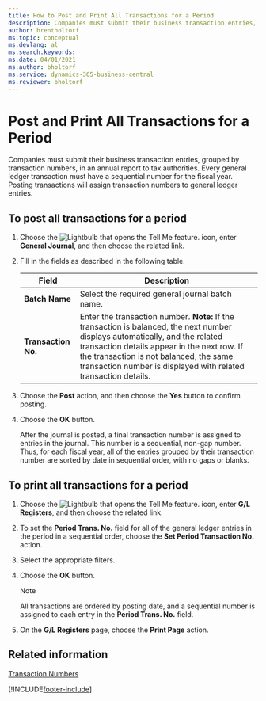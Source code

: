 ```yaml
---
title: How to Post and Print All Transactions for a Period
description: Companies must submit their business transaction entries, grouped by transaction numbers, in an annual report to tax authorities.
author: brentholtorf
ms.topic: conceptual
ms.devlang: al
ms.search.keywords:
ms.date: 04/01/2021
ms.author: bholtorf
ms.service: dynamics-365-business-central
ms.reviewer: bholtorf
---
```

# Post and Print All Transactions for a Period
Companies must submit their business transaction entries, grouped by transaction numbers, in an annual report to tax authorities. Every general ledger transaction must have a sequential number for the fiscal year. Posting transactions will assign transaction numbers to general ledger entries.  

## To post all transactions for a period  

1.  Choose the ![Lightbulb that opens the Tell Me feature.](../../media/ui-search/search_small.png "Tell me what you want to do") icon, enter **General Journal**, and then choose the related link.  
2.  Fill in the fields as described in the following table.  

    |Field|Description|  
    |---------------------------------|---------------------------------------|  
    |**Batch Name**|Select the required general journal batch name.|  
    |**Transaction No.**|Enter the transaction number. **Note:**  If the transaction is balanced, the next number displays automatically, and the related transaction details appear in the next row. If the transaction is not balanced, the same transaction number is displayed with related transaction details.|  

3.  Choose the **Post** action, and then choose the **Yes** button to confirm posting.  
4.  Choose the **OK** button.  

    After the journal is posted, a final transaction number is assigned to entries in the journal. This number is a sequential, non-gap number. Thus, for each fiscal year, all of the entries grouped by their transaction number are sorted by date in sequential order, with no gaps or blanks.  

## To print all transactions for a period  

1.  Choose the ![Lightbulb that opens the Tell Me feature.](../../media/ui-search/search_small.png "Tell me what you want to do") icon, enter **G/L Registers**, and then choose the related link.  
2.  To set the **Period Trans. No.** field for all of the general ledger entries in the period in a sequential order, choose the **Set Period Transaction No.** action.  
3.  Select the appropriate filters.  
4.  Choose the **OK** button.  

    > [!NOTE]  
    >  All transactions are ordered by posting date, and a sequential number is assigned to each entry in the **Period Trans. No.** field.  

5.  On the **G/L Registers** page, choose the **Print Page** action.  

## Related information  
 [Transaction Numbers](transaction-numbers.md)


[!INCLUDE[footer-include](../../includes/footer-banner.md)]